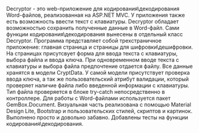 Decryptor - это web-приложение для кодирования\декодирования Word-файлов, реализованная на ASP.NET MVC. У приложения также есть возможность ввести текст с клавиатуры. Decryptor обладает возможностью сохранить полученные данные в Word-файл.
Сами функции кодирования\декодирования вынесены в отдельный класс Decryptor.
Программа представляет собой трехстраничное приложение: главная страница и страницы для шифровки\дешифровки. На страницах присутсвует форма для ввода текста с клавиатуры, выбора файла и ввода ключа. При одновременном вводе текста с клавиатуры и выбора файла предпочтение отдается файлу.
Все данные хранятся в модели CryptData. У самой модели присутствует проверка ввода ключа, а так же пользовательский атрибут валидации, который проверяет наличие файла либо введенной информации с клавиатуры. Тип файла проверяется в блоке try-catch непосредственно в контроллере.
Для работы с Word-файлами используется пакет GemBox.Document.
Визуальная часть реализована с помощью Material Design Lite, Bootstrap и пользовательских стилей, скриптов и картинок. Выполнено просто и довольно забавно.
Добавлены тесты на функции кодирования\декодирования.
